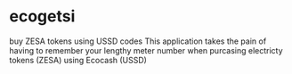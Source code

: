 # ecogetsi
buy ZESA tokens using USSD codes 
This application takes the pain of having to remember your lengthy meter number when purcasing electricty tokens (ZESA) using Ecocash (USSD)
